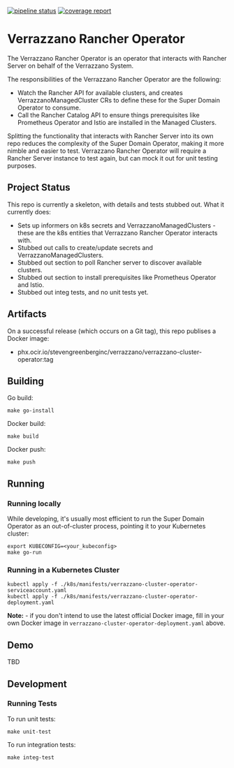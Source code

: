 [![pipeline status](https://github.com/verrazzano/verrazzano-cluster-operator/badges/master/pipeline.svg)](https://github.com/verrazzano/verrazzano-cluster-operator/commits/master)
[![coverage report](https://github.com/verrazzano/verrazzano-cluster-operator/badges/master/coverage.svg)](https://github.com/verrazzano/verrazzano-cluster-operator/commits/master)
# Verrazzano Rancher Operator

The Verrazzano Rancher Operator is an operator that interacts with Rancher Server on behalf of the Verrazzano System.

The responsibilities of the Verrazzano Rancher Operator are the following:
- Watch the Rancher API for available clusters, and creates VerrazzanoManagedCluster CRs to define these for the Super Domain Operator to consume.
- Call the Rancher Catalog API to ensure things prerequisites like Prometheus Operator and Istio are installed in the Managed Clusters.

Splitting the functionality that interacts with Rancher Server into its own repo reduces the complexity of the Super Domain Operator,
making it more nimble and easier to test.  Verrazzano Rancher Operator will require a Rancher Server instance to test again, but can
mock it out for unit testing purposes.

## Project Status

This repo is currently a skeleton, with details and tests stubbed out.  What it currently does:
- Sets up informers on k8s secrets and VerrazzanoManagedClusters - these are the k8s entities that Verrazzano Rancher Operator interacts with.
- Stubbed out calls to create/update secrets and VerrazzanoManagedClusters.
- Stubbed out section to poll Rancher server to discover available clusters.
- Stubbed out section to install prerequisites like Prometheus Operator and Istio.
- Stubbed out integ tests, and no unit tests yet.

## Artifacts

On a successful release (which occurs on a Git tag), this repo publises a Docker image:
- phx.ocir.io/stevengreenberginc/verrazzano/verrazzano-cluster-operator:tag

## Building

Go build:
```
make go-install
```

Docker build:
```
make build
```

Docker push:
```
make push
```

## Running

### Running locally

While developing, it's usually most efficient to run the Super Domain Operator as an out-of-cluster process,
pointing it to your Kubernetes cluster:

```
export KUBECONFIG=<your_kubeconfig>
make go-run
```

### Running in a Kubernetes Cluster

```
kubectl apply -f ./k8s/manifests/verrazzano-cluster-operator-serviceaccount.yaml
kubectl apply -f ./k8s/manifests/verrazzano-cluster-operator-deployment.yaml
```

**Note:** - if you don't intend to use the latest official Docker image, fill in your own Docker image in
`verrazzano-cluster-operator-deployment.yaml` above.

## Demo

TBD

## Development

### Running Tests

To run unit tests:

```
make unit-test
```

To run integration tests:

```
make integ-test
```
